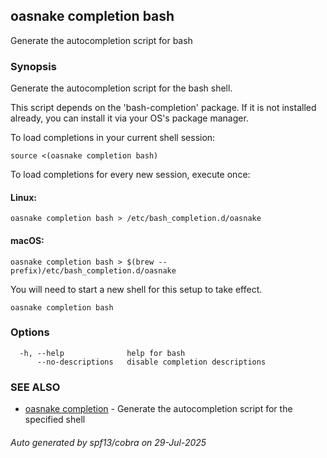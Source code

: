 ## oasnake completion bash

Generate the autocompletion script for bash

### Synopsis

Generate the autocompletion script for the bash shell.

This script depends on the 'bash-completion' package.
If it is not installed already, you can install it via your OS's package manager.

To load completions in your current shell session:

	source <(oasnake completion bash)

To load completions for every new session, execute once:

#### Linux:

	oasnake completion bash > /etc/bash_completion.d/oasnake

#### macOS:

	oasnake completion bash > $(brew --prefix)/etc/bash_completion.d/oasnake

You will need to start a new shell for this setup to take effect.


```
oasnake completion bash
```

### Options

```
  -h, --help              help for bash
      --no-descriptions   disable completion descriptions
```

### SEE ALSO

* [oasnake completion](oasnake_completion.md)	 - Generate the autocompletion script for the specified shell

###### Auto generated by spf13/cobra on 29-Jul-2025
